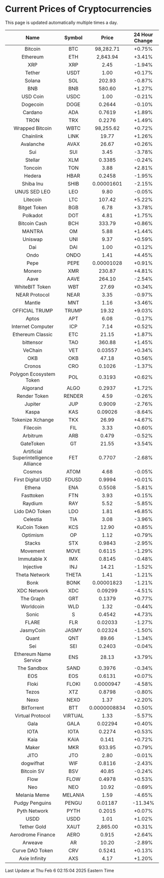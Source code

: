 # Current Prices of Cryptocurrencies
This page is updated automatically multiple times a day.

| Name | Symbol | Price | 24 Hour Change |
| :---: |:---:| :---: | :---: |
| Bitcoin | BTC | 98,282.71 | +0.75% |
| Ethereum | ETH | 2,843.94 | +3.41% |
| XRP | XRP | 2.45 | -1.94% |
| Tether | USDT | 1.00 | +0.17% |
| Solana | SOL | 202.93 | -0.87% |
| BNB | BNB | 580.60 | +1.27% |
| USD Coin | USDC | 1.00 | -0.21% |
| Dogecoin | DOGE | 0.2644 | -0.10% |
| Cardano | ADA | 0.7619 | +1.89% |
| TRON | TRX | 0.2276 | +1.49% |
| Wrapped Bitcoin | WBTC | 98,255.62 | +0.72% |
| Chainlink | LINK | 19.77 | +1.26% |
| Avalanche | AVAX | 26.67 | +0.26% |
| Sui | SUI | 3.45 | -3.78% |
| Stellar | XLM | 0.3385 | -0.24% |
| Toncoin | TON | 3.88 | +2.81% |
| Hedera | HBAR | 0.2458 | -1.95% |
| Shiba Inu | SHIB | 0.00001601 | -2.15% |
| UNUS SED LEO | LEO | 9.80 | -0.05% |
| Litecoin | LTC | 107.42 | +5.22% |
| Bitget Token | BGB | 6.78 | +3.78% |
| Polkadot | DOT | 4.81 | +1.75% |
| Bitcoin Cash | BCH | 333.79 | +0.86% |
| MANTRA | OM | 5.88 | +1.44% |
| Uniswap | UNI | 9.37 | +0.59% |
| Dai | DAI | 1.00 | +0.12% |
| Ondo | ONDO | 1.41 | +4.45% |
| Pepe | PEPE | 0.00001028 | +0.91% |
| Monero | XMR | 230.87 | +4.81% |
| Aave | AAVE | 264.10 | -2.54% |
| WhiteBIT Token | WBT | 27.69 | +0.34% |
| NEAR Protocol | NEAR | 3.35 | -0.97% |
| Mantle | MNT | 1.16 | +3.46% |
| OFFICIAL TRUMP | TRUMP | 19.32 | +9.03% |
| Aptos | APT | 6.08 | -0.17% |
| Internet Computer | ICP | 7.14 | +0.52% |
| Ethereum Classic | ETC | 21.15 | +1.87% |
| bittensor | TAO | 360.88 | +1.45% |
| VeChain | VET | 0.03557 | +0.34% |
| OKB | OKB | 47.18 | +0.56% |
| Cronos | CRO | 0.1026 | -1.37% |
| Polygon Ecosystem Token | POL | 0.3193 | +0.62% |
| Algorand | ALGO | 0.2937 | +1.72% |
| Render Token | RENDER | 4.59 | -0.26% |
| Jupiter | JUP | 0.9009 | -2.76% |
| Kaspa | KAS | 0.09026 | -8.64% |
| Tokenize Xchange | TKX | 26.99 | +4.67% |
| Filecoin | FIL | 3.33 | +0.60% |
| Arbitrum | ARB | 0.479 | -0.52% |
| GateToken | GT | 21.55 | +3.54% |
| Artificial Superintelligence Alliance | FET | 0.7707 | -2.68% |
| Cosmos | ATOM | 4.68 | -0.05% |
| First Digital USD | FDUSD | 0.9994 | +0.01% |
| Ethena | ENA | 0.5508 | -5.81% |
| Fasttoken | FTN | 3.93 | +0.15% |
| Raydium | RAY | 5.52 | -5.85% |
| Lido DAO Token | LDO | 1.81 | +6.85% |
| Celestia | TIA | 3.08 | -3.96% |
| KuCoin Token | KCS | 12.90 | +0.85% |
| Optimism | OP | 1.12 | +0.79% |
| Stacks | STX | 0.9843 | -2.95% |
| Movement | MOVE | 0.6115 | -1.29% |
| Immutable X | IMX | 0.8145 | -0.48% |
| Injective | INJ | 14.21 | -1.52% |
| Theta Network | THETA | 1.41 | -1.21% |
| Bonk | BONK | 0.00001823 | -1.21% |
| XDC Network | XDC | 0.09299 | -4.51% |
| The Graph | GRT | 0.1379 | +0.77% |
| Worldcoin | WLD | 1.32 | -0.44% |
| Sonic | S | 0.4542 | +4.73% |
| FLARE | FLR | 0.02033 | -1.27% |
| JasmyCoin | JASMY | 0.02324 | -1.50% |
| Quant | QNT | 89.66 | -1.34% |
| Sei | SEI | 0.2403 | -0.04% |
| Ethereum Name Service | ENS | 28.13 | +3.79% |
| The Sandbox | SAND | 0.3976 | -0.34% |
| EOS | EOS | 0.6131 | +0.07% |
| Floki | FLOKI | 0.0000947 | -4.58% |
| Tezos | XTZ | 0.8798 | -0.80% |
| Nexo | NEXO | 1.37 | +2.20% |
| BitTorrent | BTT | 0.0000008834 | +0.50% |
| Virtual Protocol | VIRTUAL | 1.33 | -5.57% |
| Gala | GALA | 0.02294 | +0.40% |
| IOTA | IOTA | 0.2274 | +0.53% |
| Kaia | KAIA | 0.141 | +0.72% |
| Maker | MKR | 933.95 | +0.79% |
| JITO | JTO | 2.80 | -0.01% |
| dogwifhat | WIF | 0.8116 | -2.43% |
| Bitcoin SV | BSV | 40.85 | -0.24% |
| Flow | FLOW | 0.4978 | +0.53% |
| Neo | NEO | 10.92 | -0.69% |
| Melania Meme | MELANIA | 1.59 | -4.65% |
| Pudgy Penguins | PENGU | 0.01187 | -11.34% |
| Pyth Network | PYTH | 0.2015 | +0.07% |
| USDD | USDD | 1.01 | +1.02% |
| Tether Gold | XAUT | 2,865.00 | +0.31% |
| Aerodrome Finance | AERO | 0.915 | +2.64% |
| Arweave | AR | 10.20 | -2.89% |
| Curve DAO Token | CRV | 0.5241 | +0.13% |
| Axie Infinity | AXS | 4.17 | +1.20% |

Last Update at Thu Feb  6 02:15:04 2025 Eastern Time